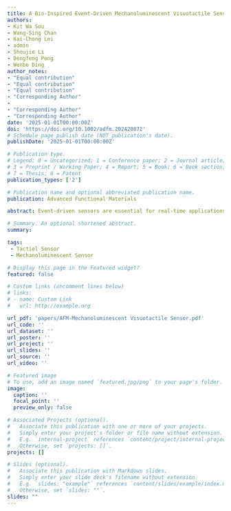 ```yaml
---
title: A Bio-Inspired Event-Driven Mechanoluminescent Visuotactile Sensor for Intelligent Interactions
authors: 
- Kit Wa Sou
- Wang-Sing Chan
- Kai-Chong Lei
- admin
- Shoujie Li
- Dengfeng Peng
- Wenbo Ding
author_notes:
- "Equal contribution"
- "Equal contribution"
- "Equal contribution"
- "Corresponding Author"
-
- "Corresponding Author"
- "Corresponding Author" 
date: '2025-01-01T00:00:00Z'
doi: 'https://doi.org/10.1002/adfm.202420872'
# Schedule page publish date (NOT publication's date).
publishDate: '2025-01-01T00:00:00Z'

# Publication type.
# Legend: 0 = Uncategorized; 1 = Conference paper; 2 = Journal article;
# 3 = Preprint / Working Paper; 4 = Report; 5 = Book; 6 = Book section;
# 7 = Thesis; 8 = Patent
publication_types: ['2']

# Publication name and optional abbreviated publication name.
publication: Advanced Functional Materials

abstract: Event-driven sensors are essential for real-time applications, yet the integration of current technologies faces limitations such as high cost, complex signal processing, and vulnerability to noise. This work introduces a bio-inspired mechanoluminescence visuotactile sensor that enables standard frame-based cameras to perform event-driven sensing by emitting light only under mechanical stress, eﬀectively acting as an event trigger. Drawing inspiration from the biomechanics of canine teeth, the sensor utilizes a rod-patterned array to enhance mechanoluminescent signal sensitivity and expand the contact surface area. In addition, a machine learning-enabled algorithm is designed to accurately analyze the interaction-triggered mechanoluminescence signal in real-time. The sensor is integrated into a quadruped robot’s mouth interface, demonstrating enhanced interactive capabilities. The system successfully classiﬁes eight interactive activities with an average accuracy of 92.68%. Comprehensive tests validate the sensor’s eﬃcacy in capturing dynamic tactile signals and broadening the application scope of robots in interaction with the environment.

# Summary. An optional shortened abstract.
summary: 

tags:
 - Tactiel Sensor
 - Mechanoluminescent Sensor

# Display this page in the Featured widget?
featured: false

# Custom links (uncomment lines below)
# links:
# - name: Custom Link
#   url: http://example.org

url_pdf: 'papers/AFM-Mechanoluminescent Visuotactile Sensor.pdf'
url_code: ''
url_dataset: ''
url_poster: ''
url_project: ''
url_slides: ''
url_source: ''
url_video: ''

# Featured image
# To use, add an image named `featured.jpg/png` to your page's folder.
image:
  caption: ''
  focal_point: ''
  preview_only: false

# Associated Projects (optional).
#   Associate this publication with one or more of your projects.
#   Simply enter your project's folder or file name without extension.
#   E.g. `internal-project` references `content/project/internal-project/index.md`.
#   Otherwise, set `projects: []`.
projects: []

# Slides (optional).
#   Associate this publication with Markdown slides.
#   Simply enter your slide deck's filename without extension.
#   E.g. `slides: "example"` references `content/slides/example/index.md`.
#   Otherwise, set `slides: ""`.
slides: ""
---
```

